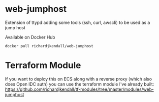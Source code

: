 # web-jumphost

Extension of ttypd adding some tools (ssh, curl, awscli) to be used as a jump host

Available on Docker Hub

```
docker pull richardjkendall/web-jumphost
```

# Terraform Module

If you want to deploy this on ECS along with a reverse proxy (which also does Open IDC auth) you can use the terraform module I've already built: https://github.com/richardjkendall/tf-modules/tree/master/modules/web-jumphost
